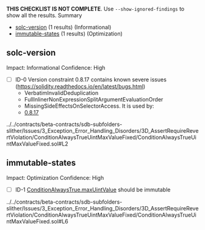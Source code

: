 **THIS CHECKLIST IS NOT COMPLETE**. Use `--show-ignored-findings` to show all the results.
Summary
 - [solc-version](#solc-version) (1 results) (Informational)
 - [immutable-states](#immutable-states) (1 results) (Optimization)
## solc-version
Impact: Informational
Confidence: High
 - [ ] ID-0
Version constraint 0.8.17 contains known severe issues (https://solidity.readthedocs.io/en/latest/bugs.html)
	- VerbatimInvalidDeduplication
	- FullInlinerNonExpressionSplitArgumentEvaluationOrder
	- MissingSideEffectsOnSelectorAccess.
It is used by:
	- [0.8.17](../../contracts/beta-contracts/sdb-subfolders-slither/Issues/3_Exception_Error_Handling_Disorders/3D_AssertRequireRevertViolation/ConditionAlwaysTrueUintMaxValueFixed/ConditionAlwaysTrueUintMaxValueFixed.sol#L2)

../../contracts/beta-contracts/sdb-subfolders-slither/Issues/3_Exception_Error_Handling_Disorders/3D_AssertRequireRevertViolation/ConditionAlwaysTrueUintMaxValueFixed/ConditionAlwaysTrueUintMaxValueFixed.sol#L2


## immutable-states
Impact: Optimization
Confidence: High
 - [ ] ID-1
[ConditionAlwaysTrue.maxUintValue](../../contracts/beta-contracts/sdb-subfolders-slither/Issues/3_Exception_Error_Handling_Disorders/3D_AssertRequireRevertViolation/ConditionAlwaysTrueUintMaxValueFixed/ConditionAlwaysTrueUintMaxValueFixed.sol#L6) should be immutable 

../../contracts/beta-contracts/sdb-subfolders-slither/Issues/3_Exception_Error_Handling_Disorders/3D_AssertRequireRevertViolation/ConditionAlwaysTrueUintMaxValueFixed/ConditionAlwaysTrueUintMaxValueFixed.sol#L6


